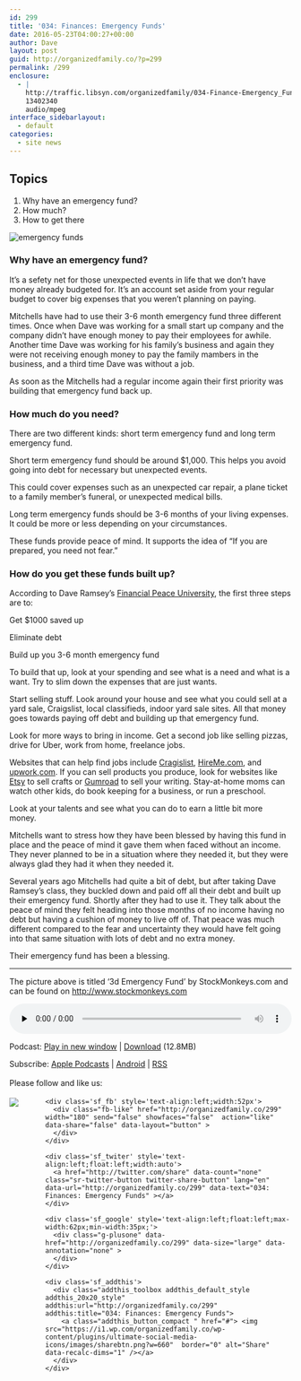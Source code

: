 ```yaml
---
id: 299
title: '034: Finances: Emergency Funds'
date: 2016-05-23T04:00:27+00:00
author: Dave
layout: post
guid: http://organizedfamily.co/?p=299
permalink: /299
enclosure:
  - |
    http://traffic.libsyn.com/organizedfamily/034-Finance-Emergency_Funds.mp3
    13402340
    audio/mpeg
interface_sidebarlayout:
  - default
categories:
  - site news
---
```

## Topics

  1. Why have an emergency fund?
  2. How much?
  3. How to get there

<img src="https://i1.wp.com/organizedfamily.co/wp-content/uploads/2016/05/emergency_fund.jpg?w=660" alt="emergency funds" data-recalc-dims="1" /> 

### Why have an emergency fund?

It&#8217;s a sefety net for those unexpected events in life that we don&#8217;t have money already budgeted for. It&#8217;s an account set aside from your regular budget to cover big expenses that you weren&#8217;t planning on paying.

Mitchells have had to use their 3-6 month emergency fund three different times. Once when Dave was working for a small start up company and the company didn&#8217;t have enough money to pay their employees for awhile. Another time Dave was working for his family&#8217;s business and again they were not receiving enough money to pay the family mambers in the business, and a third time Dave was without a job.

As soon as the Mitchells had a regular income again their first priority was building that emergency fund back up.

### How much do you need?

There are two different kinds: short term emergency fund and long term emergency fund.

Short term emergency fund should be around $1,000. This helps you avoid going into debt for necessary but unexpected events.

This could cover expenses such as an unexpected car repair, a plane ticket to a family member&#8217;s funeral, or unexpected medical bills.

Long term emergency funds should be 3-6 months of your living expenses. It could be more or less depending on your circumstances.

These funds provide peace of mind. It supports the idea of &#8220;If you are prepared, you need not fear.&#8221;

### How do you get these funds built up?

According to Dave Ramsey&#8217;s [Financial Peace University](http://www.daveramsey.com/fpu/), the first three steps are to:

Get $1000 saved up

Eliminate debt

Build up you 3-6 month emergency fund

To build that up, look at your spending and see what is a need and what is a want. Try to slim down the expenses that are just wants.

Start selling stuff. Look around your house and see what you could sell at a yard sale, Craigslist, local classifieds, indoor yard sale sites. All that money goes towards paying off debt and building up that emergency fund.

Look for more ways to bring in income. Get a second job like selling pizzas, drive for Uber, work from home, freelance jobs.

Websites that can help find jobs include [Cragislist](https://www.craigslist.org/about/sites), [HireMe.com](http://hireme.com/), and [upwork,com](https://www.upwork.com/?r). If you can sell products you produce, look for websites like [Etsy](https://www.etsy.com/?utm_source=google&utm_medium=cpc&utm_term=etsy_exact&utm_campaign=Search_US_Google-Branded-Etsy-Brand-Exact&utm_ag=A1&utm_custom1=817d4cea-91a0-4e69-89dd-a10216a3a9e0&gclid=COnkkeiR7swCFZeEaQodrNYHCw) to sell crafts or [Gumroad](https://gumroad.com/) to sell your writing. Stay-at-home moms can watch other kids, do book keeping for a business, or run a preschool.

Look at your talents and see what you can do to earn a little bit more money.

Mitchells want to stress how they have been blessed by having this fund in place and the peace of mind it gave them when faced without an income. They never planned to be in a situation where they needed it, but they were always glad they had it when they needed it.

Several years ago Mitchells had quite a bit of debt, but after taking Dave Ramsey&#8217;s class, they buckled down and paid off all their debt and built up their emergency fund. Shortly after they had to use it. They talk about the peace of mind they felt heading into those months of no income having no debt but having a cushion of money to live off of. That peace was much different compared to the fear and uncertainty they would have felt going into that same situation with lots of debt and no extra money.

Their emergency fund has been a blessing.

* * *

The picture above is titled &#8216;3d Emergency Fund&#8217; by StockMonkeys.com and can be found on http://www.stockmonkeys.com

<div class="powerpress_player" id="powerpress_player_5356">
  <audio class="wp-audio-shortcode" id="audio-299-36" preload="none" style="width: 100%;" controls="controls"><source type="audio/mpeg" src="http://traffic.libsyn.com/organizedfamily/034-Finance-Emergency_Funds.mp3?_=36" /><a href="http://traffic.libsyn.com/organizedfamily/034-Finance-Emergency_Funds.mp3">http://traffic.libsyn.com/organizedfamily/034-Finance-Emergency_Funds.mp3</a></audio>
</div>

<p class="powerpress_links powerpress_links_mp3">
  Podcast: <a href="http://traffic.libsyn.com/organizedfamily/034-Finance-Emergency_Funds.mp3" class="powerpress_link_pinw" target="_blank" title="Play in new window" onclick="return powerpress_pinw('http://organizedfamily.co/?powerpress_pinw=299-podcast');" rel="nofollow">Play in new window</a> | <a href="http://traffic.libsyn.com/organizedfamily/034-Finance-Emergency_Funds.mp3" class="powerpress_link_d" title="Download" rel="nofollow" download="034-Finance-Emergency_Funds.mp3">Download</a> (12.8MB)
</p>

<p class="powerpress_links powerpress_subscribe_links">
  Subscribe: <a href="https://itunes.apple.com/us/podcast/organized-family/id1047979605?mt=2&ls=1#episodeGuid=http%3A%2F%2Forganizedfamily.co%2F%3Fp%3D299" class="powerpress_link_subscribe powerpress_link_subscribe_itunes" title="Subscribe on Apple Podcasts" rel="nofollow">Apple Podcasts</a> | <a href="http://subscribeonandroid.com/organizedfamily.co/feed/podcast" class="powerpress_link_subscribe powerpress_link_subscribe_android" title="Subscribe on Android" rel="nofollow">Android</a> | <a href="http://organizedfamily.co/feed/podcast" class="powerpress_link_subscribe powerpress_link_subscribe_rss" title="Subscribe via RSS" rel="nofollow">RSS</a>
</p>

<div class='sfsi_Sicons' style='width: 100%; display: inline-block; vertical-align: middle; text-align:left'>
  <div style='margin:0px 8px 0px 0px; line-height: 24px'>
    <span>Please follow and like us:</span>
  </div>
  
  <div class='sfsi_socialwpr'>
    <div class='sf_subscrbe' style='text-align:left;float:left;width:64px'>
      <a href="http://www.specificfeeds.com/widget/emailsubscribe/MTc5ODgx/OA==/" target="_blank"><img src="https://i2.wp.com/organizedfamily.co/wp-content/plugins/ultimate-social-media-icons/images/follow_subscribe.png?w=660" data-recalc-dims="1" /></a>
    </div>
    
    <div class='sf_fb' style='text-align:left;width:52px'>
      <div class="fb-like" href="http://organizedfamily.co/299" width="180" send="false" showfaces="false"  action="like" data-share="false" data-layout="button" >
      </div>
    </div>
    
    <div class='sf_twiter' style='text-align:left;float:left;width:auto'>
      <a href="http://twitter.com/share" data-count="none" class="sr-twitter-button twitter-share-button" lang="en" data-url="http://organizedfamily.co/299" data-text="034: Finances: Emergency Funds" ></a>
    </div>
    
    <div class='sf_google' style='text-align:left;float:left;max-width:62px;min-width:35px;'>
      <div class="g-plusone" data-href="http://organizedfamily.co/299" data-size="large" data-annotation="none" >
      </div>
    </div>
    
    <div class='sf_addthis'>
      <div class="addthis_toolbox addthis_default_style addthis_20x20_style" addthis:url="http://organizedfamily.co/299" addthis:title="034: Finances: Emergency Funds">
        <a class="addthis_button_compact " href="#"> <img src="https://i1.wp.com/organizedfamily.co/wp-content/plugins/ultimate-social-media-icons/images/sharebtn.png?w=660"  border="0" alt="Share" data-recalc-dims="1" /></a>
      </div>
    </div>
  </div>
</div>